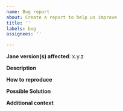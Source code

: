 ```yaml
---
name: Bug report
about: Create a report to help us improve
title: ''
labels: bug
assignees: ''

---
```


**Jane version(s) affected**: x.y.z

**Description**  
<!-- A clear and concise description of the problem. -->

**How to reproduce**  
<!-- Code/config/JSON Schema file or OpenAPI file needed to reproduce the problem. If it's a complex bug, create a "bug reproducer" -->

**Possible Solution**  
<!--- Optional: only if you have suggestions on a fix/reason for the bug -->

**Additional context**  
<!-- Optional: any other context about the problem: log messages, screenshots, etc. -->

